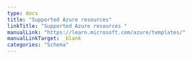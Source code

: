 ```yaml
---
type: docs
title: "Supported Azure resources"
linkTitle: "Supported Azure resources "
manualLink: "https://learn.microsoft.com/azure/templates/"
manualLinkTarget: _blank
categories: "Schema"
---
```

